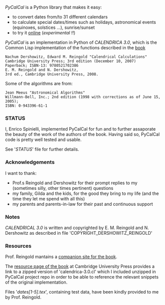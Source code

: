 *PyCalCal* is a Python library that makes it easy:

*   to convert dates from/to 31 different calendars
*   to calculate special dates/times such as holidays, astronomical events (equinoxes,
    solstices ...), sunrise/sunset
*   to try it [online][PyCalCalOnline] (_experimental !!_)

*PyCalCal* is an implementation in Python of _CALENDRICA 3.0_, which is the
 Common Lisp implementation of the functions described in the [book][CalCalBook]

    Nachum Dershowitz, Edward M. Reingold "Calendrical Calculations"
    Cambridge University Press; 3rd edition (December 10, 2007)
    Paperback; ISBN-13: 9780521702386
    E. M. Reingold and N. Dershowitz,
    3rd ed., Cambridge University Press, 2008.

Some of the algorithms are from:

    Jean Meeus "Astronomical Algorithms"
    Willmann-Bell, Inc.; 2nd edition (1998 with corrections as of June 15, 2005);
    ISBN: 0-943396-61-1


### STATUS ###
I, Enrico Spinielli, implemented PyCalCal for fun and to further assaporate the beauty of the
work of the authors of the book.
Having said so, PyCalCal code is pretty well tested and usable.

See '_STATUS_' file for further details.

### Acknowledgements ###
I want to thank:

* Prof.s Reingold and Dershowitz for their prompt replies to my (sometimes
  silly, other times pertinent) questions
* my family, Gilda and the kids, for the good they bring to my life (and the
  time they let me spend with all this)
* my parents and parents-in-law for their past and continuous support

### Notes ###
_CALENDRICAL 3.0_ is written and copyrighted by E. M. Reingold and
N. Dershowitz as described in file 'COPYRIGHT\_DERSHOWITZ_REINGOLD'

### Resources ###
Prof. Reingold mantains a [companion site for the book][BookCompanionSite].

The [resource page of the book][BookResPage] at Cambridge University Press
provides a link to a zipped version of 'calendrica-3.0.cl' which I included
unzipped in PyCalCal project repo in order to be able to reference the relevant
snippets of the original implementation.

Files '_dates[1-5].tex_', containing test data, have been kindly provided to me
by Prof. Reingold.


[CalCalBook]: http://www.cup.cam.ac.uk/catalogue/catalogue.asp?isbn=9780521702386 "Calendrical Calculations"
[BookResPage]: http://www.cup.cam.ac.uk/catalogue/catalogue.asp?isbn=9780521702386&ss=res "Calendrical Calculations's resurce page at Cambridge University Press"
[C3Zip]: http://www.cup.cam.ac.uk/resources/0521702380/5106_calendrica-3.0.cl.zip "Zip file of Calendrica 3.0 source at Cambridge University Press"
[PyCalCalOnline]: http://calendrica.appspot.com "PyCalCal online appl"
[BookCompanionSite]: http://emr.cs.iit.edu/home/reingold/calendar-book/third-edition/index.html "Calendrical Calculations' book companion site"
